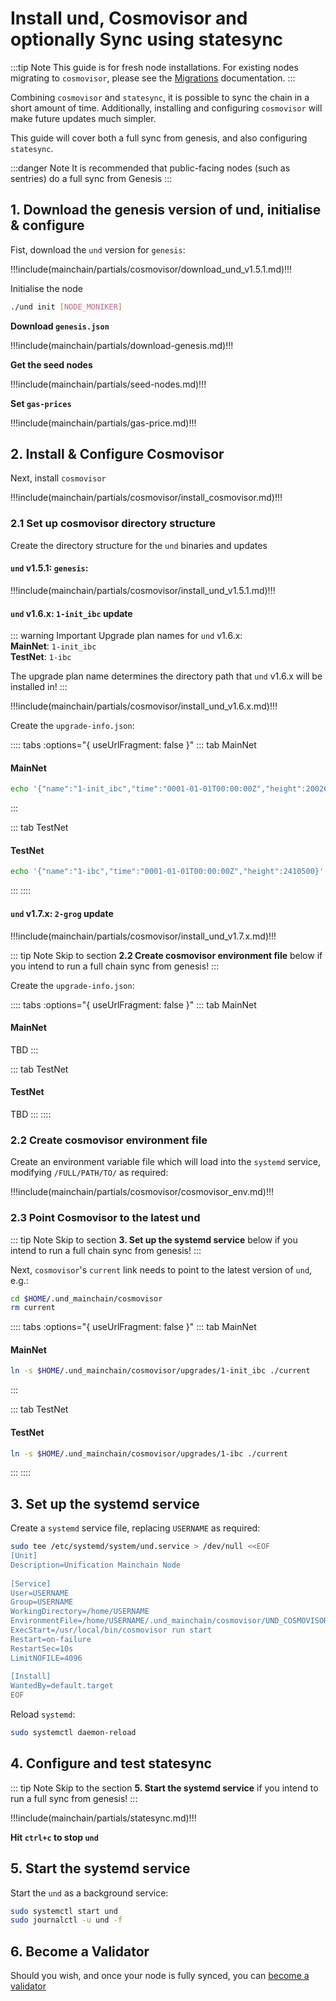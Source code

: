 # Install und, Cosmovisor and optionally Sync using statesync

:::tip Note
This guide is for fresh node installations. For existing nodes migrating to `cosmovisor`, please
see the [Migrations](../../migrations/README.md) documentation.
:::

Combining `cosmovisor` and `statesync`, it is possible to sync the chain in a short amount of time. Additionally, 
installing and configuring `cosmovisor` will make future updates much simpler.

This guide will cover both a full sync from genesis, and also configuring `statesync`.

:::danger Note
It is recommended that public-facing nodes (such as sentries) do a full sync from Genesis
:::

## 1. Download the genesis version of und, initialise & configure

Fist, download the `und` version for `genesis`:

!!!include(mainchain/partials/cosmovisor/download_und_v1.5.1.md)!!!

Initialise the node

```bash
./und init [NODE_MONIKER]
```

**Download `genesis.json`**

!!!include(mainchain/partials/download-genesis.md)!!!

**Get the seed nodes**

!!!include(mainchain/partials/seed-nodes.md)!!!

**Set `gas-prices`**

!!!include(mainchain/partials/gas-price.md)!!!

## 2. Install & Configure Cosmovisor

Next, install `cosmovisor`

!!!include(mainchain/partials/cosmovisor/install_cosmovisor.md)!!!

### 2.1 Set up cosmovisor directory structure

Create the directory structure for the `und` binaries and updates

#### `und` v1.5.1: `genesis`:

!!!include(mainchain/partials/cosmovisor/install_und_v1.5.1.md)!!!

#### `und` v1.6.x: `1-init_ibc` update

::: warning Important
Upgrade plan names for `und` v1.6.x:  
**MainNet**: `1-init_ibc`  
**TestNet**: `1-ibc`

The upgrade plan name determines the directory path that `und` v1.6.x will be installed in!
:::

!!!include(mainchain/partials/cosmovisor/install_und_v1.6.x.md)!!!

Create the `upgrade-info.json`:

:::: tabs :options="{ useUrlFragment: false }"
::: tab MainNet
#### MainNet
```bash
echo '{"name":"1-init_ibc","time":"0001-01-01T00:00:00Z","height":2002620}' | tee $HOME/.und_mainchain/cosmovisor/upgrades/1-init_ibc/upgrade-info.json
```
:::

::: tab TestNet
#### TestNet
```bash
echo '{"name":"1-ibc","time":"0001-01-01T00:00:00Z","height":2410500}' | tee $HOME/.und_mainchain/cosmovisor/upgrades/1-ibc/upgrade-info.json
```
:::
::::

#### `und` v1.7.x: `2-grog` update

!!!include(mainchain/partials/cosmovisor/install_und_v1.7.x.md)!!!

::: tip Note
Skip to section **2.2 Create cosmovisor environment file** below if you intend to run a full
chain sync from genesis!
:::

Create the `upgrade-info.json`:

:::: tabs :options="{ useUrlFragment: false }"
::: tab MainNet
#### MainNet
TBD
:::

::: tab TestNet
#### TestNet
TBD
:::
::::

### 2.2 Create cosmovisor environment file

Create an environment variable file which will load into the `systemd` service, modifying `/FULL/PATH/TO/` as
required:

!!!include(mainchain/partials/cosmovisor/cosmovisor_env.md)!!!

### 2.3 Point Cosmovisor to the latest und

::: tip Note
Skip to section **3. Set up the systemd service** below if you intend to run a full
chain sync from genesis!
:::

Next, `cosmovisor`'s `current` link needs to point to the latest version of `und`, e.g.:

```bash
cd $HOME/.und_mainchain/cosmovisor
rm current
```

:::: tabs :options="{ useUrlFragment: false }"
::: tab MainNet
#### MainNet
```bash
ln -s $HOME/.und_mainchain/cosmovisor/upgrades/1-init_ibc ./current
```
:::

::: tab TestNet
#### TestNet
```bash
ln -s $HOME/.und_mainchain/cosmovisor/upgrades/1-ibc ./current
```
:::
::::

## 3. Set up the systemd service

Create a `systemd` service file, replacing `USERNAME` as required:

```bash
sudo tee /etc/systemd/system/und.service > /dev/null <<EOF
[Unit] 
Description=Unification Mainchain Node 
 
[Service] 
User=USERNAME 
Group=USERNAME 
WorkingDirectory=/home/USERNAME 
EnvironmentFile=/home/USERNAME/.und_mainchain/cosmovisor/UND_COSMOVISOR_ENV
ExecStart=/usr/local/bin/cosmovisor run start
Restart=on-failure
RestartSec=10s
LimitNOFILE=4096 
 
[Install] 
WantedBy=default.target
EOF
```

Reload `systemd`:

```bash
sudo systemctl daemon-reload
```

## 4. Configure and test statesync

::: tip Note
Skip to the section **5. Start the systemd service**  if you intend to run a full sync from genesis!
:::

!!!include(mainchain/partials/statesync.md)!!!

**Hit `ctrl+c` to stop `und`**

## 5. Start the systemd service

Start the `und` as a background service:

```bash
sudo systemctl start und
sudo journalctl -u und -f
```

## 6. Become a Validator

Should you wish, and once your node is fully synced, you can [become a validator](../../networks/become-validator)
